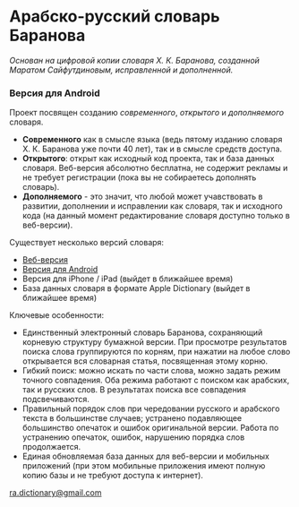 # Арабско-русский словарь Баранова
*Основан на цифровой копии словаря Х. К. Баранова, созданной Маратом Сайфутдиновым, исправленной и дополненной.*
### Версия для Android
Проект посвящен созданию *современного*, *открытого* и *дополняемого* словаря.

* **Современного** как в смысле языка (ведь пятому изданию словаря Х. К. Баранова уже почти 40 лет), так и в смысле средств доступа.
* **Открытого**: открыт как исходный код проекта, так и база данных словаря. Веб-версия абсолютно бесплатна, не содержит рекламы и не требует регистрации (пока вы не собираетесь дополнять словарь).
* **Дополняемого** - это значит, что любой может учавствовать в развитии, дополнении и исправлении как словаря, так и исходного кода (на данный момент редактирование словаря доступно только в веб-версии).

Существует несколько версий словаря:

* [Веб-версия](https://desolate-island-2917.herokuapp.com)
* [Версия для Android](https://play.google.com/store/apps/details?id=ru.rabotyaga.baranov)
* Версия для iPhone / iPad (выйдет в ближайшее время)
* База данных словаря в формате Apple Dictionary (выйдет в ближайшее время)

Ключевые особенности:

 * Единственный электронный словарь Баранова, сохраняющий корневую структуру бумажной версии. При просмотре результатов поиска слова группируются по корням, при нажатии на любое слово открывается вся словарная статья, посвященная этому корню.
 * Гибкий поиск: можно искать по части слова, можно задать режим точного совпадения. Оба режима работают с поиском как арабских, так и русских слов. В результатах поиска все совпадения подсвечиваются.
 * Правильный порядок слов при чередовании русского и арабского текста в большинстве случаев; устранено подавляющее большинство опечаток и ошибок оригинальной версии. Работа по устранению опечаток, ошибок, нарушению порядка слов продолжается.
 * Единая обновляемая база данных для веб-версии и мобильных приложений (при этом мобильные приложения имеют полную копию базы и не требуют доступа к интернет).

[ra.dictionary@gmail.com](mailto:ra.dictionary@gmail.com)